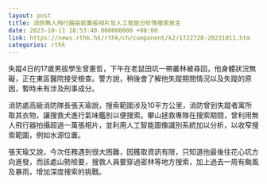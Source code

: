 ```yaml
---
layout: post
title: 消防無人飛行器拍逾萬張相片及人工智能分析等搜索男生
date: 2023-10-11 18:53:40.000000000 +08:00
link: https://news.rthk.hk/rthk/ch/component/k2/1722728-20231011.htm
categories: rthk
---
```


失蹤4日的17歲男拔學生曾憲哲，下午在老鼠田坑一帶叢林被尋回，他身體狀況無礙，正在東區醫院接受檢查。警方說，稍後會了解他失蹤期間情況以及失蹤的原因，暫時未有涉及刑事成分。

消防處高級消防隊長張天瑜說，搜索範圍涉及10平方公里，消防曾到失蹤者寓所取其衣物，讓搜救犬進行氣味鑑別以便搜索。攀山拯救專隊在搜索期間，曾利用無人飛行器拍攝超過一萬張相片，並利用人工智能圖像識別系統加以分析，以收窄搜索範圍，例如水源位置。

張天瑜又說，今次任務遇到很大困難，因獲取資訊有限，只知道他最後往花心坑方向進發，而該處山勢險要，搜救人員要穿過密林等地方搜索，加上過去一周有颱風及暴雨，增加深度搜索的挑戰。
